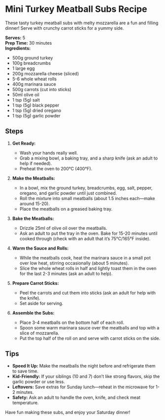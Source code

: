 # Mini Turkey Meatball Subs Recipe

These tasty turkey meatball subs with melty mozzarella are a fun and filling dinner! Serve with crunchy carrot sticks for a yummy side.

**Serves:** 5  
**Prep Time:** 30 minutes  
**Ingredients:**  
- 500g ground turkey  
- 100g breadcrumbs  
- 1 large egg  
- 200g mozzarella cheese (sliced)  
- 5-6 whole wheat rolls  
- 400g marinara sauce  
- 500g carrots (cut into sticks)  
- 50ml olive oil  
- 1 tsp (5g) salt  
- 1 tsp (5g) black pepper  
- 1 tsp (5g) dried oregano  
- 1 tsp (5g) garlic powder  

## Steps

1. **Get Ready:**  
   - Wash your hands really well.  
   - Grab a mixing bowl, a baking tray, and a sharp knife (ask an adult to help if needed).  
   - Preheat the oven to 200°C (400°F).

2. **Make the Meatballs:**  
   - In a bowl, mix the ground turkey, breadcrumbs, egg, salt, pepper, oregano, and garlic powder until just combined.  
   - Roll the mixture into small meatballs (about 1.5 inches each—make around 15-20).  
   - Place the meatballs on a greased baking tray.

3. **Bake the Meatballs:**  
   - Drizzle 25ml of olive oil over the meatballs.  
   - Ask an adult to put the tray in the oven. Bake for 15-20 minutes until cooked through (check with an adult that it’s 75°C/165°F inside).

4. **Warm the Sauce and Rolls:**  
   - While the meatballs cook, heat the marinara sauce in a small pot over low heat, stirring occasionally (about 5 minutes).  
   - Slice the whole wheat rolls in half and lightly toast them in the oven for the last 2-3 minutes (ask an adult to help).

5. **Prepare Carrot Sticks:**  
   - Peel the carrots and cut them into sticks (ask an adult for help with the knife).  
   - Set aside for serving.

6. **Assemble the Subs:**  
   - Place 3-4 meatballs on the bottom half of each roll.  
   - Spoon some warm marinara sauce over the meatballs and top with a slice of mozzarella.  
   - Put the top half of the roll on and serve with carrot sticks on the side.

## Tips
- **Speed It Up:** Make the meatballs the night before and refrigerate them to save time.  
- **Kid-Friendly:** If your siblings (10 and 7) don’t like strong flavors, skip the garlic powder or use less.  
- **Leftovers:** Save extras for Sunday lunch—reheat in the microwave for 1-2 minutes.  
- **Safety:** Ask an adult to handle the oven, knife, and check meat temperature.

Have fun making these subs, and enjoy your Saturday dinner!
